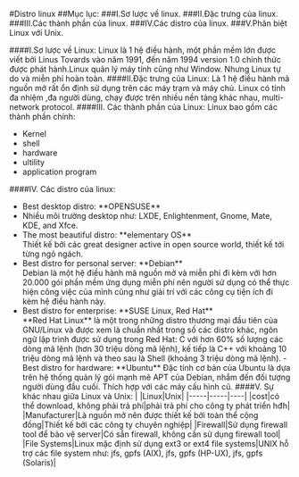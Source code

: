 #Distro linux
##Mục lục:
###I.Sơ lược về linux.
###II.Đặc trưng của linux.
###III.Các thành phần của linux.
###IV.Các distro của linux.
###V.Phân biệt Linux với Unix.


####I.Sơ lược về Linux:
Linux là 1 hệ điều hành, một phần mềm lớn được viết bởi Linus Tovards vào năm 1991, đến năm 1994 version 1.0 chính thức được phát hành.Linux quản lý máy tính cũng như Window. Nhưng Linux tự do và miễn phí hoàn toàn.
####II.Đặc trưng của Linux:
Là 1 hệ điều hành mã nguồn mở rất ổn định sử dụng trên các máy trạm và máy chủ. Linux có tính đa nhiệm ,đa người dùng, chạy được trên nhiều nền tảng khác nhau, multi-network protocol.
####III. Các thành phần của Linux:
Linux bao gồm các thành phần chính:
<ul>
<li>Kernel</li>
<li>shell</li>
<li>hardware</li>
<li>ultility</li>
<li>application program</li>
</ul>
####IV. Các distro của linux:
<ul>
<li>Best desktop distro: **OPENSUSE**<li>
Nhiều môi trường desktop như: LXDE, Enlightenment, Gnome, Mate, KDE, and Xfce.
<li>The most beautiful distro: **elementary OS**</li>
Thiết kế bởi các great designer active in open source world, thiết kế tới từng ngõ ngách.
<li>Best distro for personal server: **Debian**</li>
Debian là một hệ điều hành mã nguồn mở và miễn phí đi kèm với hơn 20.000 gói phần mềm ứng dụng miễn phí nên người sử dụng có thể thực hiện công việc của mình cũng như giải trí với các công cụ tiện ích đi kèm hệ điều hành này.
<li>Best distro for enterprise: **SUSE Linux, Red Hat**</li>
**Red Hat Linux** là một trong những distro thương mại đầu tiên của GNU/Linux và được xem là chuẩn nhất trong số các distro khác, ngôn ngữ lập trình được sử dụng trong Red Hat: C với hơn 60% số lượng các dòng mã lệnh (hơn 30 triệu dòng mã lệnh), kế tiếp là C++ với khoảng 10 triệu dòng mã lệnh và theo sau là Shell (khoảng 3 triệu dòng mã lệnh).
-Best distro for hardware: **Ubuntu**
Đặc tính cơ bản của Ubuntu là dựa trên hệ thống quản lý gói mạnh mẽ APT của Debian, nhắm đến đối tượng người dùng đầu cuối. Thích hợp với các máy cấu hình cũ.
####V. Sự khác nhau giữa Linux và Unix:
|     |Linux|Unix|
|-----|-----|----|
|cost|có thể download, không phải trả phí|phải trả phí cho công ty phát triển hđh|
|Manufacturer|Là nguồn mở nên được thiết kế bởi toàn thể cộng đồng|Thiết kế bởi các công ty chuyên nghiệp|
|Firewall|Sử dụng firewall tool để bảo vệ server|Có sẵn firewall, không cần sử dụng firewall tool|
|File Systems|Linux mặc định sử dụng ext3 or ext4 file systems|UNIX hỗ trợ các file system như:  jfs, gpfs (AIX), jfs, gpfs (HP-UX), jfs, gpfs (Solaris)|



